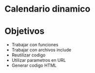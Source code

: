 # Calendario dinamico

# Objetivos
- Trabajar con funciones
- Trabajar con archivos include
- Reutilizar codigo
- Utilizar parametros en URL
- Generar codigo HTML
